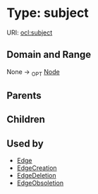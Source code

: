 
# Type: subject




URI: [ocl:subject](http://w3id.org/oclsubject)


## Domain and Range

None ->  <sub>OPT</sub> [Node](Node.md)

## Parents


## Children


## Used by

 * [Edge](Edge.md)
 * [EdgeCreation](EdgeCreation.md)
 * [EdgeDeletion](EdgeDeletion.md)
 * [EdgeObsoletion](EdgeObsoletion.md)
